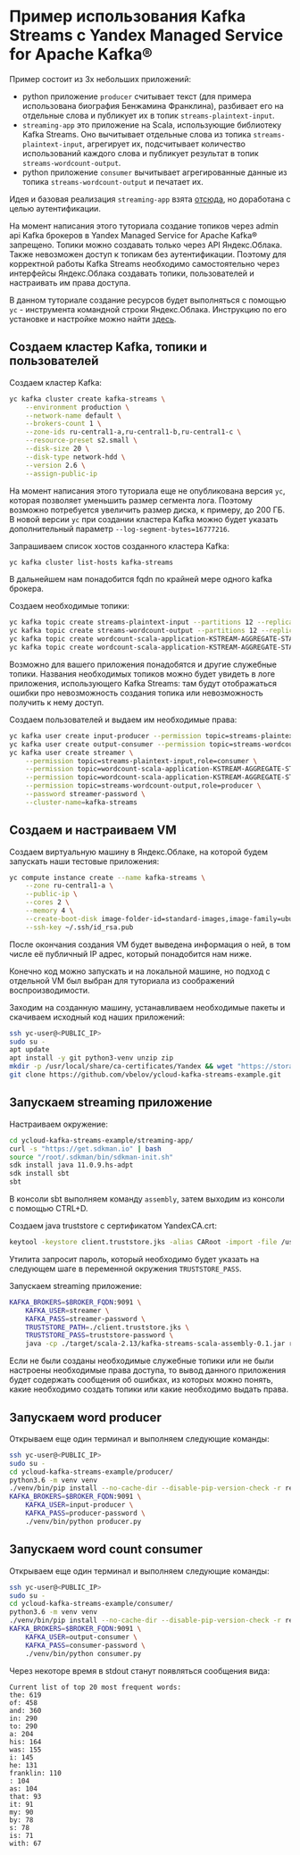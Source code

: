 # Пример использования Kafka Streams с Yandex Managed Service for Apache Kafka®

Пример состоит из 3х небольших приложений:
- python приложение `producer` считывает текст (для примера использована биография Бенжамина Франклина), 
разбивает его на отдельные слова и публикует их в топик `streams-plaintext-input`.
- `streaming-app` это приложение на Scala, использующие библиотеку Kafka Streams. Оно вычитывает отдельные слова из топика 
`streams-plaintext-input`, агрегирует их, подсчитывает количество использований каждого слова и публикует результат 
в топик `streams-wordcount-output`.
- python приложение `consumer` вычитывает агрегированные данные из топика `streams-wordcount-output` и печатает их.

Идея и базовая реализация `streaming-app` взята [отсюда](https://github.com/confluentinc/kafka-streams-examples/blob/6.0.0-post/src/main/scala/io/confluent/examples/streams/WordCountScalaExample.scala), 
но доработана с целью аутентификации.

На момент написания этого туториала создание топиков через admin api Kafka брокеров в Yandex Managed Service 
for Apache Kafka® запрещено. 
Топики можно создавать только через API Яндекс.Облака. Также невозможен доступ к топикам без аутентификации. 
Поэтому для корректной работы Kafka Streams необходимо самостоятельно через интерфейсы Яндекс.Облака создавать топики, 
пользователей и настраивать им права доступа.

В данном туториале создание ресурсов будет выполняться с помощью `yc` - инструмента командной строки Яндекс.Облака. 
Инструкцию по его установке и настройке можно найти [здесь](https://cloud.yandex.ru/docs/cli/quickstart). 


## Создаем кластер Kafka, топики и пользователей

Создаем кластер Kafka:
```bash
yc kafka cluster create kafka-streams \
    --environment production \
    --network-name default \
    --brokers-count 1 \
    --zone-ids ru-central1-a,ru-central1-b,ru-central1-c \
    --resource-preset s2.small \
    --disk-size 20 \
    --disk-type network-hdd \
    --version 2.6 \
    --assign-public-ip
```
На момент написания этого туториала еще не опубликована версия `yc`, которая позволяет уменьшить размер сегмента лога. 
Поэтому возможно потребуется увеличить размер диска, к примеру, до 200 ГБ.
В новой версии `yc` при создании кластера Kafka можно будет указать дополнительный параметр `--log-segment-bytes=16777216`.

Запрашиваем список хостов созданного кластера Kafka:
```bash
yc kafka cluster list-hosts kafka-streams
```
В дальнейшем нам понадобится fqdn по крайней мере одного kafka брокера.

Создаем необходимые топики:
```bash
yc kafka topic create streams-plaintext-input --partitions 12 --replication-factor 2 --cluster-name kafka-streams
yc kafka topic create streams-wordcount-output --partitions 12 --replication-factor 2 --cluster-name kafka-streams
yc kafka topic create wordcount-scala-application-KSTREAM-AGGREGATE-STATE-STORE-0000000004-repartition --partitions=12 --cluster-name=kafka-streams
yc kafka topic create wordcount-scala-application-KSTREAM-AGGREGATE-STATE-STORE-0000000004-changelog --partitions=12 --cluster-name=kafka-streams
```
Возможно для вашего приложения понадобятся и другие служебные топики. 
Названия необходимых топиков можно будет увидеть в логе приложения, использующего Kafka Streams: там будут отображаться 
ошибки про невозможность создания топика или невозможность получить к нему доступ.

Создаем пользователей и выдаем им необходимые права:
```bash
yc kafka user create input-producer --permission topic=streams-plaintext-input,role=producer --password producer-password --cluster-name=kafka-streams
yc kafka user create output-consumer --permission topic=streams-wordcount-output,role=consumer --password consumer-password --cluster-name=kafka-streams
yc kafka user create streamer \
    --permission topic=streams-plaintext-input,role=consumer \
    --permission topic=wordcount-scala-application-KSTREAM-AGGREGATE-STATE-STORE-0000000004-repartition,role=consumer,role=producer \
    --permission topic=wordcount-scala-application-KSTREAM-AGGREGATE-STATE-STORE-0000000004-changelog,role=consumer,role=producer \
    --permission topic=streams-wordcount-output,role=producer \
    --password streamer-password \
    --cluster-name=kafka-streams
```


## Создаем и настраиваем VM

Создаем виртуальную машину в Яндекс.Облаке, на которой будем запускать наши тестовые приложения:
```bash
yc compute instance create --name kafka-streams \
    --zone ru-central1-a \
    --public-ip \
    --cores 2 \
    --memory 4 \
    --create-boot-disk image-folder-id=standard-images,image-family=ubuntu-1804-lts \
    --ssh-key ~/.ssh/id_rsa.pub
```

После окончания создания VM будет выведена информация о ней, в том числе её публичный IP адрес, который понадобится нам ниже.

Конечно код можно запускать и на локальной машине, но подход с отдельной VM был выбран для туториала из соображений воспроизводимости.

Заходим на созданную машину, устанавливаем необходимые пакеты и скачиваем исходный код наших приложений:
```bash
ssh yc-user@<PUBLIC_IP>
sudo su -
apt update
apt install -y git python3-venv unzip zip
mkdir -p /usr/local/share/ca-certificates/Yandex && wget "https://storage.yandexcloud.net/cloud-certs/CA.pem" -O /usr/local/share/ca-certificates/Yandex/YandexCA.crt
git clone https://github.com/vbelov/ycloud-kafka-streams-example.git
```


## Запускаем streaming приложение

Настраиваем окружение:

```bash
cd ycloud-kafka-streams-example/streaming-app/
curl -s "https://get.sdkman.io" | bash
source "/root/.sdkman/bin/sdkman-init.sh"
sdk install java 11.0.9.hs-adpt
sdk install sbt
sbt
```

В консоли sbt выполняем команду `assembly`, затем выходим из консоли с помощью CTRL+D.

Создаем java truststore с сертификатом YandexCA.crt:
```bash
keytool -keystore client.truststore.jks -alias CARoot -import -file /usr/local/share/ca-certificates/Yandex/YandexCA.crt
```
Утилита запросит пароль, который необходимо будет указать на следующем шаге в переменной окружения `TRUSTSTORE_PASS`.

Запускаем streaming приложение:
```bash
KAFKA_BROKERS=$BROKER_FQDN:9091 \
    KAFKA_USER=streamer \
    KAFKA_PASS=streamer-password \
    TRUSTSTORE_PATH=./client.truststore.jks \
    TRUSTSTORE_PASS=truststore-password \
    java -cp ./target/scala-2.13/kafka-streams-scala-assembly-0.1.jar ru.yandex.cloud.examples.kafkastreams.WordCountScalaExample
```

Если не были созданы необходимые служебные топики или не были настроены необходимые права доступа, то вывод данного 
приложения будет содержать сообщения об ошибках, из которых можно понять, какие необходимо создать топики или 
какие необходимо выдать права.


## Запускаем word producer

Открываем еще один терминал и выполняем следующие команды:

```bash
ssh yc-user@<PUBLIC_IP>
sudo su -
cd ycloud-kafka-streams-example/producer/
python3.6 -m venv venv
./venv/bin/pip install --no-cache-dir --disable-pip-version-check -r requirements.txt
KAFKA_BROKERS=$BROKER_FQDN:9091 \
    KAFKA_USER=input-producer \
    KAFKA_PASS=producer-password \
    ./venv/bin/python producer.py
```


## Запускаем word count consumer

Открываем еще один терминал и выполняем следующие команды:

```bash
ssh yc-user@<PUBLIC_IP>
sudo su -
cd ycloud-kafka-streams-example/consumer/
python3.6 -m venv venv
./venv/bin/pip install --no-cache-dir --disable-pip-version-check -r requirements.txt
KAFKA_BROKERS=$BROKER_FQDN:9091 \
    KAFKA_USER=output-consumer \
    KAFKA_PASS=consumer-password \
    ./venv/bin/python consumer.py
```

Через некоторе время в stdout станут появляться сообщения вида:
```
Current list of top 20 most frequent words:
the: 619
of: 458
and: 360
in: 290
to: 290
a: 204
his: 164
was: 155
i: 145
he: 131
franklin: 110
: 104
as: 104
that: 93
it: 91
my: 90
by: 78
s: 78
is: 71
with: 67
```
